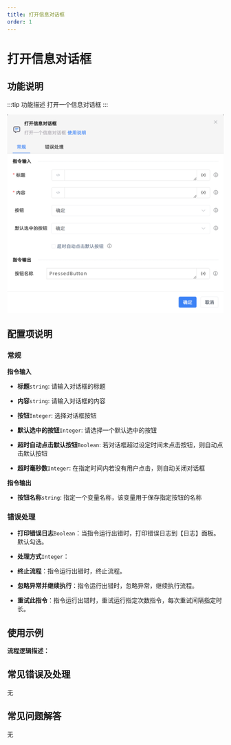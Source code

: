 ```yaml
---
title: 打开信息对话框
order: 1
---
```


# 打开信息对话框

## 功能说明

:::tip 功能描述
打开一个信息对话框
:::

![打开信息对话框](../../../assets/打开信息对话框_command.png)

## 配置项说明

### 常规

**指令输入**

- **标题**`string`: 请输入对话框的标题

- **内容**`string`: 请输入对话框的内容

- **按钮**`Integer`: 选择对话框按钮

- **默认选中的按钮**`Integer`: 请选择一个默认选中的按钮

- **超时自动点击默认按钮**`Boolean`: 若对话框超过设定时间未点击按钮，则自动点击默认按钮

- **超时毫秒数**`Integer`: 在指定时间内若没有用户点击，则自动关闭对话框


**指令输出**

- **按钮名称**`string`: 指定一个变量名称，该变量用于保存指定按钮的名称

### 错误处理

- **打印错误日志**`Boolean`：当指令运行出错时，打印错误日志到【日志】面板。默认勾选。

- **处理方式**`Integer`：

 - **终止流程**：指令运行出错时，终止流程。

 - **忽略异常并继续执行**：指令运行出错时，忽略异常，继续执行流程。

 - **重试此指令**：指令运行出错时，重试运行指定次数指令，每次重试间隔指定时长。

## 使用示例

**流程逻辑描述：** 

## 常见错误及处理

无

## 常见问题解答

无

